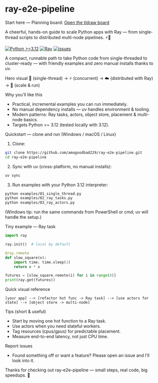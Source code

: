 # ray-e2e-pipeline
Start here — Planning board: [Open the tldraw board](https://www.tldraw.com/f/T6oHe2VW4S5P4fRhE0Aqv?d=v2922.-359.12368.5875.iKOg-CiMHSQvCW_rsxAyU)

A cheerful, hands-on guide to scale Python apps with Ray — from single-thread scripts to distributed multi-node pipelines. ⚡️🐍

[![Python >=3.12](https://img.shields.io/badge/python-%3E%3D3.12-blue?logo=python&logoColor=white)](https://www.python.org/)
[![Ray](https://img.shields.io/badge/ray-%E2%9A%A1-blueviolet)](https://www.ray.io/)
[![issues](https://img.shields.io/badge/issues-open%20one!-orange)](https://github.com/amugoodbad229/ray-e2e-pipeline/issues)

A compact, runnable path to take Python code from single-threaded to cluster-ready — with friendly examples and zero manual installs thanks to uv.

Hero visual
🐍 (single-thread) → ⚡️ (concurrent) → ☁️ (distributed with Ray) → 🚀 (scale & run)

Why you'll like this
- Practical, incremental examples you can run immediately.
- No manual dependency installs — uv handles environment & tooling.
- Modern patterns: Ray tasks, actors, object store, placement & multi-node basics.
- Targets Python >= 3.12 (tested locally with 3.12).

Quickstart — clone and run (Windows / macOS / Linux)
1. Clone:
```bash
git clone https://github.com/amugoodbad229/ray-e2e-pipeline.git
cd ray-e2e-pipeline
```
2. Sync with uv (cross-platform, no manual installs):
```bash
uv sync
```
3. Run examples with your Python 3.12 interpreter:
```bash
python examples/01_single_thread.py
python examples/02_ray_tasks.py
python examples/03_ray_actors.py
```
(Windows tip: run the same commands from PowerShell or cmd; uv will handle the setup.)

Tiny example — Ray task
```python
import ray

ray.init()  # local by default

@ray.remote
def slow_square(x):
    import time; time.sleep(1)
    return x * x

futures = [slow_square.remote(i) for i in range(8)]
print(ray.get(futures))
```

Quick visual reference
```text
[your app] --> [refactor hot func -> Ray task] --> [use actors for state] --> [object store -> multi-node]
```

Tips (short & useful)
- Start by moving one hot function to a Ray task.
- Use actors when you need stateful workers.
- Tag resources (cpus/gpus) for predictable placement.
- Measure end-to-end latency, not just CPU time.

Report issues
- Found something off or want a feature? Please open an issue and I’ll look into it.

Thanks for checking out ray-e2e-pipeline — small steps, real code, big speedups. 🚀
